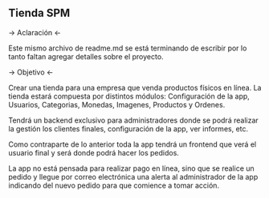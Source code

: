 ## Tienda SPM ##

 -> Aclaración <-

 Este mismo archivo de readme.md se está terminando de escribir por lo tanto faltan agregar detalles sobre el proyecto.

-> Objetivo <-

Crear una tienda para una empresa que venda productos físicos en línea. La tienda estará compuesta por distintos módulos: Configuración de la app, Usuarios, Categorias, Monedas, Imagenes, Productos y Ordenes.

Tendrá un backend exclusivo para administradores donde se podrá realizar la gestión los clientes finales, configuración de la app, ver informes, etc.

Como contraparte de lo anterior toda la app tendrá un frontend que verá el usuario final y será donde podrá hacer los pedidos.

La app no está pensada para realizar pago en línea, sino que se realice un pedido y llegue por correo electrónica una alerta al administrador de la app indicando del nuevo pedido para que comience a tomar acción.
